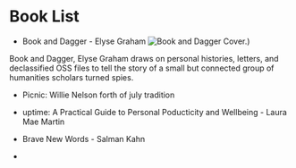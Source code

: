 # Book List

- Book and Dagger - Elyse Graham
![Book and Dagger Cover.](https://www.harpercollins.com/cdn/shop/files/9780063280861.jpg?v=1725599120&width=350))

Book and Dagger, Elyse Graham draws on personal histories, letters, and declassified OSS files to tell the story of a small but connected group of humanities scholars turned spies. 

- Picnic: Willie Nelson forth of july tradition
- uptime: A Practical Guide to Personal Poducticity and Wellbeing - Laura Mae Martin
- Brave New Words - Salman Kahn

- 
